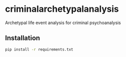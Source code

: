 # criminalarchetypalanalysis
Archetypal life event analysis for criminal psychoanalysis

## Installation

```bash
pip install -r requirements.txt
```
